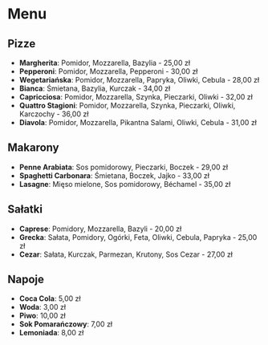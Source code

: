 # Menu

## Pizze
- **Margherita**: Pomidor, Mozzarella, Bazylia - 25,00 zł
- **Pepperoni**: Pomidor, Mozzarella, Pepperoni - 30,00 zł
- **Wegetariańska**: Pomidor, Mozzarella, Papryka, Oliwki, Cebula - 28,00 zł
- **Bianca**: Śmietana, Bazylia, Kurczak - 34,00 zł
- **Capricciosa**: Pomidor, Mozzarella, Szynka, Pieczarki, Oliwki - 32,00 zł
- **Quattro Stagioni**: Pomidor, Mozzarella, Szynka, Pieczarki, Oliwki, Karczochy - 36,00 zł
- **Diavola**: Pomidor, Mozzarella, Pikantna Salami, Oliwki, Cebula - 31,00 zł


## Makarony
- **Penne Arabiata**: Sos pomidorowy, Pieczarki, Boczek - 29,00 zł
- **Spaghetti Carbonara**: Śmietana, Boczek, Jajko - 33,00 zł
- **Lasagne**: Mięso mielone, Sos pomidorowy, Béchamel - 35,00 zł

## Sałatki
- **Caprese**: Pomidory, Mozzarella, Bazyli - 20,00 zł
- **Grecka**: Sałata, Pomidory, Ogórki, Feta, Oliwki, Cebula, Papryka - 25,00 zł
- **Cezar**: Sałata, Kurczak, Parmezan, Krutony, Sos Cezar - 27,00 zł



## Napoje
- **Coca Cola**: 5,00 zł
- **Woda**: 3,00 zł
- **Piwo**: 10,00 zł
- **Sok Pomarańczowy**: 7,00 zł
- **Lemoniada**: 8,00 zł
